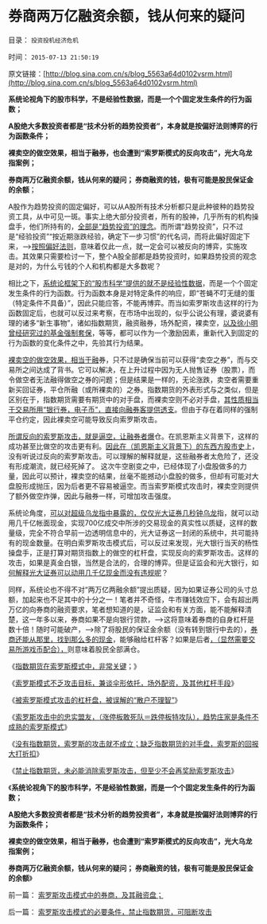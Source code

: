 # 券商两万亿融资余额，钱从何来的疑问

目录： `投资投机经济危机` 

时间： `2015-07-13 21:50:19` 

原文链接：[http://blog.sina.com.cn/s/blog_5563a64d0102vsrm.html](http://blog.sina.com.cn/s/blog_5563a64d0102vsrm.html)

**系统论视角下的股市科学，不是经验性数据，而是一个个固定发生条件的行为函数；**

**A股绝大多数投资者都是“技术分析的趋势投资者”，本身就是按偏好法则博弈的行为函数条件；**

**裸卖空的做空效果，相当于融券，也会遭到“索罗斯模式的反向攻击”，光大乌龙指案例；**

**券商两万亿融资余额，钱从何来的疑问； 券商融资的钱，极有可能是股民保证金的余额**；

A股作为趋势投资的固定偏好，可以从A股所有技术分析都只是此种彼种的趋势投资工具，从中可见一斑。事实上绝大部分投资者，所有的股神，几乎所有的机构操盘手，他们所持有的，[全部是“趋势投资”的理念](../../../2012/11/30/股神操盘手多是“五无”股神，股神秘笈早就失效了.md)。而所谓“趋势投资”，只不过是“经验投资”“按近期涨跌经验，确定下一步习惯”的代名词，而将此偏好固定下来，——>[按照偏好法则](../../../2014/3/22/博弈论的偏好法则，在股市中的运用，趋势投资，和逆向思维.md)，意味着仅此一点，就一定会可以被反向的博弈，实施攻击。其效果只需要检讨一下，整个A股全部都是趋势投资时，如果趋势投资的观念是对的，为什么亏钱的个人和机构都是大多数呢？

相比之下，[系统论框架下的“股市科学”提供的就不是经验性数据](../../../2015/7/4/科学对股市的经济学分析.md)，而是一个个固定发生条件的行为函数。行为函数本身是对特定条件的响应，即“苍蝇不叮无缝的蛋（特定条件不具备）”，因此只能应答，不能再博弈。而当如索罗斯攻击这样的行为函数固定后，也就可以反过来考察，在市场中出现的，似乎公说公有理，婆说婆有理的诸多“新生事物”，诸如指数期货，融资融券，场外配资，裸卖空，[以及徐小明曾经研究过的基金强制套保](../../../2013/7/9/接近真相的徐小明先生仍存的误区.md)，等等，都可以作为一个激励因素，重新代入到固定的行为函数的变化条件之中，先验其行为结果。

[裸卖空的做空效果，相当于融](../../../2015/7/7/股灾是证监会“杠杆化＝金融创新”的改革结果.md)券，只不过是确保当前可以获得“卖空之券”，而与交易所之间达成了背书。它可以解决，在上升过程中因为无人抛售证券（股票），而令做空者无法融得做空之券的问题；但是结果是一样的，无论涨跌，卖空者需要重新买回证券，平仓所融（或所裸卖的）之券。指数期货的外表形式与之类似，但是区别在于，指数期货需要有期货中的对手盘，而裸卖空则不必对手盘，[其性质相当于交易所用“银行券，电子币”，直接向融券客提供透支](../../../2014/3/19/上交所的融券无限透支，几乎没有风险.md)。但由于存在着同样的强制平仓约定，因此裸卖空可能导致反向索罗斯攻击。

[所谓反向的索罗斯攻击，就是逼空，让融券者爆](../../../2014/3/11/巴菲特的暴利，索罗斯的利润，光大乌龙指的作弊.md)仓。在凯恩斯主义背景下，这样的成功甚至比做空的攻击更有利。[因此在（凯恩斯主义背景下）的东西方股市史](../../../2012/1/10/打压投机是如何制造了大萧条？.md)上，没有听说过反向的索罗斯攻击。可以理解的解释就是，这些融券者太危险了，还没有形成潮流，就已经死掉了。
这次牛空剧变之中，已经体现了小盘股做多的力量，因此可以预计，裸卖空的结果，丝毫不能撼动小盘股的做多，但却有可能对大盘股形成抛压，因为后者更不容易被逼空。而当索罗斯模式攻击时，裸卖空则提供了额外做空炸弹，因此与融券一样，可增加攻击强度。

系统论角度，[可以对超级乌龙指中暴露的，仅仅光大证券几秒钟乌龙](../../../2014/12/13/美联储也是华尔街“光大乌龙指”的傀儡.md)指，就可以动用几千亿帐面现金，实现700亿成交中所涉的交易现金的真实性以质疑，这样的数量级，完全不符合早前一边透明信息中的，光大证券这一封闭的系统中，共可能持有的现金数量。在明白索罗斯攻击模式后，可以反过来发现，光大银行当天的杨性操盘手，正是打算对期货指数上的做空的杠杆盘，实现反向的索罗斯攻击。这样的攻击，如果是真金白银，当然是合法的，合理的博弈。但是证监会和光大银行，如[何解释光大证券可以动用几千亿现金而没有违规呢](../../../2014/12/12/“几万亿国家级游资”是央行违法，还是上交所违法？.md)？

同样，系统论也不得不对“两万亿两融余额”提出质疑，因为如果证券公司的头寸总额，加起来也不足其中的十分之一！笔者并不奇怪，牛市赚钱效应下，会有超出两万亿的向券商的融资要求，笔者想知道的是，证监会和有关方面，能不能解释清楚，这一年多以来，券商如果不是向银行贷款，——>这将意味着券商的自身杠杆是数十倍！随时可能破产，——>除了将股民的保证金余额（没有转到银行中去的），[券商还能从那里，找到那么多的现金](../../../2014/12/27/理解赌场投机、暴利和破产的诀窍，“创设场内虚拟货币”.md)，能够融给杠杆客？如果是后者[，（显然需要交易所游戏币配合），](../../../2014/3/19/上交所的融券无限透支，几乎没有风险.md)则意味着股民全部满仓。

《[指数期货在索罗斯模式中，非常关键](../../../2015/7/8/指数期货在索罗斯模式中，非常关键；.md)；》

《[索罗斯模式不乏攻击目标，兼谈伞形依托，场外配资，及其他杠杆手段](../../../2015/7/8/索罗斯模式不乏攻击目标，兼谈伞形依托，场外配资，及其他杠杆手段；.md)》

《[被索罗斯模式攻击的杠杆盘，被误解的“散户不理智”](../../../2015/7/9/被索罗斯模式攻击的机构杠杆盘，被误解的“散户不理智”.md)》

《[索罗斯攻击中的忠实盟友，（涨停板敢死队＝跌停板特攻队），趋势庄家是条件不成熟的索罗斯模式](../../../2015/7/10/索罗斯攻击的忠实盟友，趋势偏好的跌停板“神风敢死队”；.md)》

《[没有指数期货，索罗斯的攻击就不成立；缺乏指数期货的对手盘，索罗斯的回报大打折扣](../../../2015/7/11/没有指数期货，索罗斯模式的攻击就不成立；.md)》

《[禁止指数期货，未必能消除索罗斯攻击，但至少不会再奖励索罗斯攻击](../../../2015/7/12/索罗斯攻击模式的必要条件，禁止指数期货，可阻断攻击.md)》

《**系统论视角下的股市科学，不是经验性数据，而是一个个固定发生条件的行为函数；**

**A股绝大多数投资者都是“技术分析的趋势投资者”，本身就是按偏好法则博弈的行为函数条件；**

**裸卖空的做空效果，相当于融券，也会遭到“索罗斯模式的反向攻击”，光大乌龙指案例；**

**券商两万亿融资余额，钱从何来的疑问； 券商融资的钱，极有可能是股民保证金的余额**》

前一篇： [索罗斯攻击模式中的券商，及其融资盘；](../../../2015/7/14/索罗斯攻击模式中的券商，及其融资盘；.md)

后一篇： [索罗斯攻击模式的必要条件，禁止指数期货，可阻断攻击](../../../2015/7/12/索罗斯攻击模式的必要条件，禁止指数期货，可阻断攻击.md)

